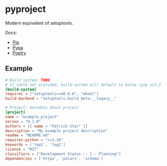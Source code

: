 # pyproject

Modern equivalent of setuptools.

Docs:

- [Pip](https://pip.pypa.io/en/stable/reference/build-system/pyproject-toml/)
- [Pypa](https://setuptools.pypa.io/en/latest/userguide/pyproject_config.html)
- [Poetry](https://python-poetry.org/docs/pyproject/)

## Example

```toml
# Build system: TODO
# If table not provided, build-system will default to below (pip v23.2.1)
[build-system]
requires = ["setuptools>=40.8.0", "wheel"]
build-backend = "setuptools.build_meta:__legacy__"

# Project: metadata about project
[project]
name = "example_project"
verson = "0.1.0"
authors = [{ name = "Patrick Star" }]
description = "My example project description"
readme = "README.md"
requires-python = ">=3.10"
keywords = ['tag1', 'tag2']
license = "MIT"
classifiers = ["Development Status :: 1 - Planning"]
dependencies = ['httpx', 'polars', 'schema']
```
